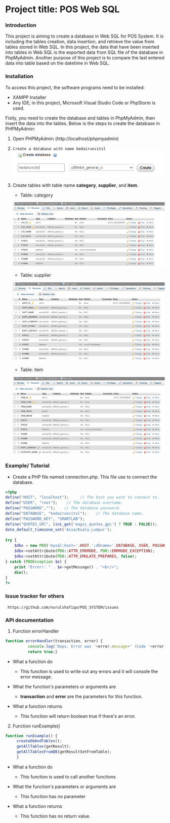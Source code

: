 # Project title: POS Web SQL


### Introduction

This project is aiming to create a database in Web SQL for POS System. It is including the tables creation, data insertion, and retrieve the value from tables stored in Web SQL. In this project, the data that have been inserted into tables in Web SQL is the exported data from SQL file of the database in PhpMyAdmin. Another purpose of this project is to compare the last entered data into table based on the datetime in Web SQL. 

### Installation
To access this project, the software programs need to be installed:
* XAMPP Installer
* Any IDE; in this project, Microsoft Visual Studio Code or PhpStorm is used.

Fistly, you need to create the database and tables in PhpMyAdmin, then insert the data into the tables. Below is the steps to create the database in PHPMyAdmin:

1. Open PHPMyAdmin (http://localhost/phpmyadmin)
2. ```Create a database with name kedairuncitsl```
     ![](gitImg/createDB.png)
     
3. Create tables with table name **category**, **supplier**, and **item**.
     * Table: category
     
     ![](gitImg/2022-04-27%20(7).png)
     
     * Table: supplier
     
     ![](gitImg/2022-04-27%20(8).png)
     
     * Table: item
     
     ![](gitImg/2022-04-27%20(4).png)
     

### Example/ Tutorial
* Create a PHP file named connection.php. This file use to connect the database.

```php
<?php
define("HOST", "localhost");     // The host you want to connect to.
define("USER", "root");    // The database username.
define("PASSWORD","");    // The database password.
define("DATABASE", "kedairuncitsl");    // The database name.
define("PASSWORD_KEY", "SMARTLAB");
define("QUOTES_GPC", (ini_get('magic_quotes_gpc') ? TRUE : FALSE));
date_default_timezone_set('Asia/Kuala_Lumpur');

try {
    $dbx = new PDO('mysql:host='.HOST.';dbname='.DATABASE, USER, PASSWORD);
    $dbx->setAttribute(PDO::ATTR_ERRMODE, PDO::ERRMODE_EXCEPTION);
    $dbx->setAttribute(PDO::ATTR_EMULATE_PREPARES, false);
} catch (PDOException $e) {
    print "Error!: " . $e->getMessage() . "<br/>";
    die();
}
?>
```

### Issue tracker for others
     https://github.com/nurulshafiqa/POS_SYSTEM/issues
     
### API documentation
1) Function errorHandler
  ```javascript
  function errorHandler(transaction, error) {
            console.log('Oops. Error was '+error.message+' (Code '+error.code+')');
            return true;}
  ```
  
* What a function do
     - This function is used to write out any errors and it will console the error message.
     
* What the function's parameters or arguments are
     - **transaction** and **error** are the parameters for this function.
     
* What a function returns
     - This function will return boolean true if there's an error.

2) Function runExample()

```javascript
function runExample() {
     createDbAndTables();
     getAllTables(getResult);
     getAllTablesFromDB(getResultSetFromTable);
     }
```
* What a function do
     - This function is used to call another functions
     
* What the function's parameters or arguments are
     - This function has no parameter
     
* What a function returns
     - This function has no return value.
